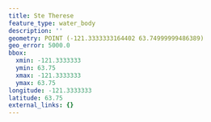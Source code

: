 ```yaml
---
title: Ste Therese
feature_type: water_body
description: ''
geometry: POINT (-121.3333333164402 63.74999999486389)
geo_error: 5000.0
bbox:
  xmin: -121.3333333
  ymin: 63.75
  xmax: -121.3333333
  ymax: 63.75
longitude: -121.3333333
latitude: 63.75
external_links: {}
---
```

